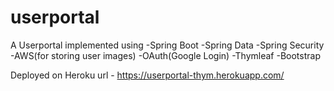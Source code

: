 # userportal

A Userportal implemented using 
  -Spring Boot
  -Spring Data
  -Spring Security
  -AWS(for storing user images)
  -OAuth(Google Login)
  -Thymleaf
  -Bootstrap
 
 Deployed on Heroku
 url - https://userportal-thym.herokuapp.com/
